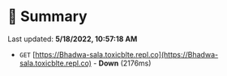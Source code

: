 # 📖 Summary
Last updated: **5/18/2022, 10:57:18 AM**

- `GET` [https://Bhadwa-sala.toxicblte.repl.co](https://Bhadwa-sala.toxicblte.repl.co) - **Down** (2176ms)
